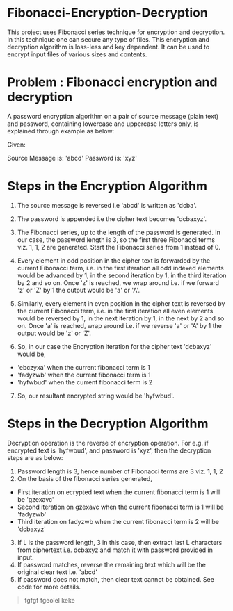 # Fibonacci-Encryption-Decryption
This project uses Fibonacci series technique for encryption and decryption. In this technique one can secure any type of files. This encryption and decryption algorithm is loss-less and key dependent. It can be used to encrypt input files of various sizes and contents.

# Problem : Fibonacci encryption and decryption

A password encryption algorithm on a pair of source message (plain text) and password, containing lowercase and uppercase letters only, is explained through example as below: 

Given:

Source Message is: 'abcd'
Password is: 'xyz' 

# Steps in the Encryption Algorithm 

1. The source message is reversed i.e 'abcd' is written as 'dcba'.
2. The password is appended i.e the cipher text becomes 'dcbaxyz'.
3. The Fibonacci series, up to the length of the password is generated. In our case, the password length is 3, so the first three Fibonacci terms viz. 1, 1, 2 are generated. Start the Fibonacci series from 1 instead of 0.
4. Every element in odd position in the cipher text is forwarded by the current Fibonacci term, i.e. in the first iteration all odd indexed elements would be advanced by 1, in the second iteration by 1, in the third iteration by 2 and so on. Once 'z' is reached, we wrap around i.e. if we forward 'z' or 'Z' by 1 the output would be 'a' or 'A'. 

5. Similarly, every element in even position in the cipher text is reversed by the current Fibonacci term, i.e. in the first iteration all even elements would be reversed by 1, in the next iteration by 1, in the next by 2 and so on. Once 'a' is reached, wrap around i.e. if we reverse 'a' or 'A' by 1 the output would be 'z' or 'Z'.
6. So, in our case the Encryption iteration for the cipher text 'dcbaxyz' would be, 
 * 'ebczyxa' when the current fibonacci term is 1
 * 'fadyzwb' when the current fibonacci term is 1
 * 'hyfwbud' when the current fibonacci term is 2
7. So, our resultant encrypted string would be 'hyfwbud'.

# Steps in the Decryption Algorithm

Decryption operation is the reverse of encryption operation. For e.g. if encrypted text is 'hyfwbud', and password is 'xyz', then the decryption steps are as below:

1. Password length is 3, hence number of Fibonacci terms are 3 viz. 1, 1, 2
2. On the basis of the fibonacci series generated,
 * First iteration on ecrypted text when the current fibonacci term is 1 will be 'gzexavc'
 * Second iteration on gzexavc when the current fibonacci term is 1 will be 'fadyzwb'
 * Third iteration on fadyzwb when the current fibonacci term is 2 will be 'dcbaxyz'
3. If L is the password length, 3 in this case, then extract last L characters from ciphertext i.e. dcbaxyz and match it with password provided in input. 
4. If password matches, reverse the remaining text which will be the original clear text i.e. 'abcd'
5. If password does not match, then clear text cannot be obtained. See code for more details.
> fgfgf
> fgeolel
> keke
